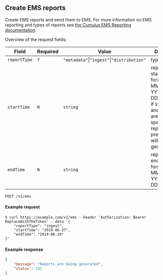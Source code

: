 ## Create EMS reports

Create EMS reports and send them to EMS. For more information on EMS reporting and types of reports see [the Cumulus EMS Reporting documentation](https://nasa.github.io/cumulus/docs/next/ems_reporting).

Overview of the request fields:

| Field | Required | Value | Description |
| --- | --- | --- | --- |
| `reportType` | `Y` | `"metadata"`&vert;`"ingest"`&vert;`"distribution"` | type of report |
| `startTime` | `N` | `string` | report startTime in format YYYY-MM-DD or YYYY-MM-DDTHH:mm:ss, if startTime and endTime are not specified, then reports for previous day will be generated |
| `endTime` | `N` | `string` | report endTime in format YYYY-MM-DD or YYYY-MM-DDTHH:mm:ss |

```endpoint
POST /v1/ems
```

#### Example request

```curl
$ curl https://example.com/v1/ems --header 'Authorization: Bearer ReplaceWithTheToken' --data '{
    "reportType": "ingest",
	"startTime": "2019-06-27",
	"endTime": "2019-06-29"
}'
```

#### Example response

```json
{
    "message": "Reports are being generated",
    "status": 202
}
```
